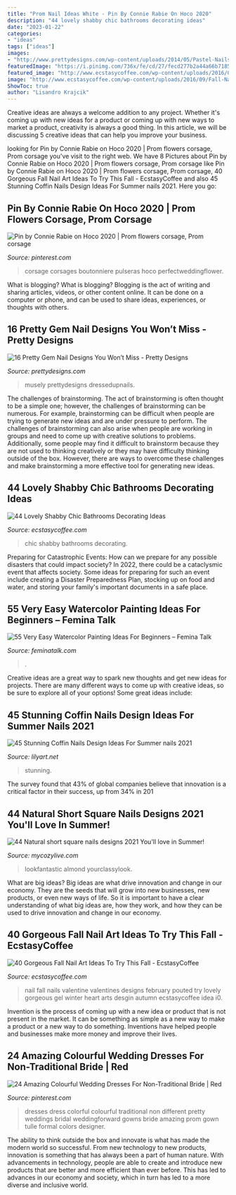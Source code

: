 ```yaml
---
title: "Prom Nail Ideas White - Pin By Connie Rabie On Hoco 2020"
description: "44 lovely shabby chic bathrooms decorating ideas"
date: "2023-01-22"
categories:
- "ideas"
tags: ["ideas"]
images:
- "http://www.prettydesigns.com/wp-content/uploads/2014/05/Pastel-Nails1.jpg"
featuredImage: "https://i.pinimg.com/736x/fe/cd/27/fecd277b2a44a66b7185dc9415c312da.jpg"
featured_image: "http://www.ecstasycoffee.com/wp-content/uploads/2016/09/Fall-Nail-Art-Idea.jpg"
image: "http://www.ecstasycoffee.com/wp-content/uploads/2016/09/Fall-Nail-Art-Idea.jpg"
ShowToc: true
author: "Lisandro Krajcik"
---
```



Creative ideas are always a welcome addition to any project. Whether it's coming up with new ideas for a product or coming up with new ways to market a product, creativity is always a good thing. In this article, we will be discussing 5 creative ideas that can help you improve your business.

	

		
looking for Pin by Connie Rabie on Hoco 2020 | Prom flowers corsage, Prom corsage you've visit to the right web. We have 8 Pictures about Pin by Connie Rabie on Hoco 2020 | Prom flowers corsage, Prom corsage like Pin by Connie Rabie on Hoco 2020 | Prom flowers corsage, Prom corsage, 40 Gorgeous Fall Nail Art Ideas To Try This Fall - EcstasyCoffee and also 45 Stunning Coffin Nails Design Ideas For Summer nails 2021. Here you go:
		
    
## Pin By Connie Rabie On Hoco 2020 | Prom Flowers Corsage, Prom Corsage

<img loading=lazy src="https://i.pinimg.com/736x/fe/cd/27/fecd277b2a44a66b7185dc9415c312da.jpg" onerror="this.onerror=null;this.src='https://tse3.mm.bing.net/th?id=OIP.dM23_fOBAbsWBN2zPAVdVgHaJ4&amp;pid=15.1';" alt="Pin by Connie Rabie on Hoco 2020 | Prom flowers corsage, Prom corsage">

_Source: pinterest.com_

>corsage corsages boutonniere pulseras hoco perfectweddingflower. 

	

What is blogging?
What is blogging? Blogging is the act of writing and sharing articles, videos, or other content online. It can be done on a computer or phone, and can be used to share ideas, experiences, or thoughts with others.

    
## 16 Pretty Gem Nail Designs You Won’t Miss - Pretty Designs

<img loading=lazy src="http://www.prettydesigns.com/wp-content/uploads/2014/05/Pastel-Nails1.jpg" onerror="this.onerror=null;this.src='https://tse1.mm.bing.net/th?id=OIP.vMfvcMxi9qJDUgH1LMltWgHaKW&amp;pid=15.1';" alt="16 Pretty Gem Nail Designs You Won’t Miss - Pretty Designs">

_Source: prettydesigns.com_

>musely prettydesigns dressedupnails. 

	

The challenges of brainstorming.
The act of brainstorming is often thought to be a simple one; however, the challenges of brainstorming can be numerous. For example, brainstorming can be difficult when people are trying to generate new ideas and are under pressure to perform. The challenges of brainstorming can also arise when people are working in groups and need to come up with creative solutions to problems. Additionally, some people may find it difficult to brainstorm because they are not used to thinking creatively or they may have difficulty thinking outside of the box. However, there are ways to overcome these challenges and make brainstorming a more effective tool for generating new ideas.

    
## 44 Lovely Shabby Chic Bathrooms Decorating Ideas

<img loading=lazy src="https://www.ecstasycoffee.com/wp-content/uploads/2016/10/shabby-chic-bathrooms-18.jpg" onerror="this.onerror=null;this.src='https://tse4.mm.bing.net/th?id=OIP.Hz6L1dZ6rhxsvf-qQeHJ9AHaKh&amp;pid=15.1';" alt="44 Lovely Shabby Chic Bathrooms Decorating Ideas">

_Source: ecstasycoffee.com_

>chic shabby bathrooms decorating. 

	

Preparing for Catastrophic Events: How can we prepare for any possible disasters that could impact society?
In 2022, there could be a cataclysmic event that affects society. Some ideas for preparing for such an event include creating a Disaster Preparedness Plan, stocking up on food and water, and storing your family's important documents in a safe place.

    
## 55 Very Easy Watercolor Painting Ideas For Beginners – Femina Talk

<img loading=lazy src="https://www.feminatalk.com/wp-content/uploads/2018/08/Very-Easy-Watercolor-Painting-Ideas-for-beginners00012.jpg" onerror="this.onerror=null;this.src='https://tse1.mm.bing.net/th?id=OIP.xVZTKcQQwhbMDw9A0d1K6gHaKe&amp;pid=15.1';" alt="55 Very Easy Watercolor Painting Ideas For Beginners – Femina Talk">

_Source: feminatalk.com_

>. 

	

Creative ideas are a great way to spark new thoughts and get new ideas for projects. There are many different ways to come up with creative ideas, so be sure to explore all of your options! Some great ideas include:

    
## 45 Stunning Coffin Nails Design Ideas For Summer Nails 2021

<img loading=lazy src="https://lilyart.net/wp-content/uploads/2021/05/30-10.jpg" onerror="this.onerror=null;this.src='https://tse2.mm.bing.net/th?id=OIP.0AOwhSw7alNx1ylf32nURQHaLH&amp;pid=15.1';" alt="45 Stunning Coffin Nails Design Ideas For Summer nails 2021">

_Source: lilyart.net_

>stunning. 

	

The survey found that 43% of global companies believe that innovation is a critical factor in their success, up from 34% in 201
    
## 44 Natural Short Square Nails Designs 2021 You&#039;ll Love In Summer!

<img loading=lazy src="https://mycozylive.com/wp-content/uploads/2021/04/31-8.jpg" onerror="this.onerror=null;this.src='https://tse3.mm.bing.net/th?id=OIP.ELLcvNNz3AQ5sj9rNi4FVwHaLH&amp;pid=15.1';" alt="44 Natural short square nails designs 2021 You&#039;ll love in Summer!">

_Source: mycozylive.com_

>lookfantastic almond yourclassylook. 

	

What are big ideas?
Big ideas are what drive innovation and change in our economy. They are the seeds that will grow into new businesses, new products, or even new ways of life. So it is important to have a clear understanding of what big ideas are, how they work, and how they can be used to drive innovation and change in our economy.

    
## 40 Gorgeous Fall Nail Art Ideas To Try This Fall - EcstasyCoffee

<img loading=lazy src="http://www.ecstasycoffee.com/wp-content/uploads/2016/09/Fall-Nail-Art-Idea.jpg" onerror="this.onerror=null;this.src='https://tse3.mm.bing.net/th?id=OIP.1A-vdxllfIjJuCMLymknwgHaNJ&amp;pid=15.1';" alt="40 Gorgeous Fall Nail Art Ideas To Try This Fall - EcstasyCoffee">

_Source: ecstasycoffee.com_

>nail fall nails valentine valentines designs february pouted try lovely gorgeous gel winter heart arts desgin autumn ecstasycoffee idea i0. 

	

Invention is the process of coming up with a new idea or product that is not present in the market. It can be something as simple as a new way to make a product or a new way to do something. Inventions have helped people and businesses make more money and improve their lives.

    
## 24 Amazing Colourful Wedding Dresses For Non-Traditional Bride | Red

<img loading=lazy src="https://i.pinimg.com/736x/fe/71/12/fe711258f2d6cb05f186c18f2a937590--colorful-wedding-dresses-colorful-weddings.jpg" onerror="this.onerror=null;this.src='https://tse2.mm.bing.net/th?id=OIP.zXAkRRRfyGqdo3UrSTJQqAHaO0&amp;pid=15.1';" alt="24 Amazing Colourful Wedding Dresses For Non-Traditional Bride | Red">

_Source: pinterest.com_

>dresses dress colorful colourful traditional non different pretty weddings bridal weddingforward gowns bride amazing prom gown tulle formal colors designer. 

	

The ability to think outside the box and innovate is what has made the modern world so successful. From new technology to new products, innovation is something that has always been a part of human nature. With advancements in technology, people are able to create and introduce new products that are better and more efficient than ever before. This has led to advances in our economy and society, which in turn has led to a more diverse and inclusive world.

